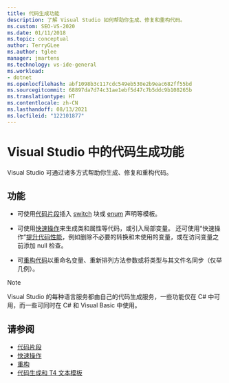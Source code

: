 ```yaml
---
title: 代码生成功能
description: 了解 Visual Studio 如何帮助你生成、修复和重构代码。
ms.custom: SEO-VS-2020
ms.date: 01/11/2018
ms.topic: conceptual
author: TerryGLee
ms.author: tglee
manager: jmartens
ms.technology: vs-ide-general
ms.workload:
- dotnet
ms.openlocfilehash: abf1098b3c117cdc549eb530e2b9eac682ff55bd
ms.sourcegitcommit: 68897da7d74c31ae1ebf5d47c7b5ddc9b108265b
ms.translationtype: HT
ms.contentlocale: zh-CN
ms.lasthandoff: 08/13/2021
ms.locfileid: "122101877"
---
```

# <a name="code-generation-features-in-visual-studio"></a>Visual Studio 中的代码生成功能

Visual Studio 可通过诸多方式帮助你生成、修复和重构代码。

## <a name="features"></a>功能

- 可使用[代码片段](../ide/code-snippets.md)插入 [switch](/dotnet/csharp/language-reference/keywords/switch) 块或 [enum](/dotnet/csharp/language-reference/keywords/enum) 声明等模板。

- 可使用[快速操作](../ide/quick-actions.md)来生成类和属性等代码，或引入局部变量。 还可使用“快速操作”[提升代码性能](../ide/common-quick-actions.md)，例如删除不必要的转换和未使用的变量，或在访问变量之前添加 null 检查。

- 可[重构代码](../ide/refactoring-in-visual-studio.md)以重命名变量、重新排列方法参数或将类型与其文件名同步（仅举几例）。

> [!NOTE]
> Visual Studio 的每种语言服务都由自己的代码生成服务，一些功能仅在 C# 中可用，而一些可同时在 C# 和 Visual Basic 中使用。

## <a name="see-also"></a>请参阅

- [代码片段](../ide/code-snippets.md)
- [快速操作](../ide/quick-actions.md)
- [重构](../ide/refactoring-in-visual-studio.md)
- [代码生成和 T4 文本模板](../modeling/code-generation-and-t4-text-templates.md)
